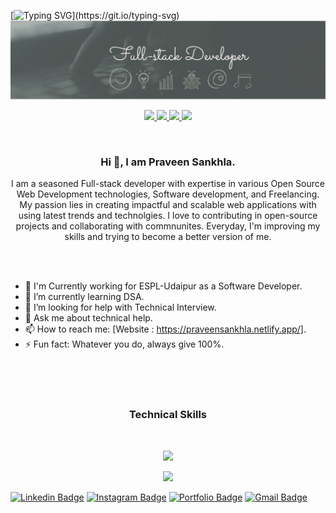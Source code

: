 [![Typing SVG](https://readme-typing-svg.demolab.com?font=Poppins&weight=600&size=24&pause=1000&color=black&width=435&lines=Hi+%F0%9F%91%8B%2C+I+am+Praveen+Sankhla.;A+Fullstack+Developer.)](https://git.io/typing-svg)
![banner](https://github.com/PraveenSankhla/PraveenSankhla/blob/master/WallpaperPraveen%20Sankhla.jpeg?raw=true)

<p align="center"> 
  <a href="https://linktr.ee/praveensankhla">
    <img src="https://img.shields.io/badge/linktree-465149?style=for-the-badge"/>
    
  </a>
  
   <a href="https://praveensankhla.netlify.app/">
    <img src="https://img.shields.io/badge/Portfolio-465149?style=for-the-badge"/>
  </a>
  
  <a href="https://www.linkedin.com/in/praveen-sankhla-2001/">
    <img src="https://img.shields.io/badge/LinkedIn-465149?style=for-the-badge"/>
  </a>
  
   <a href="mailto:pk54451636465@gmail.com">
    <img src="https://img.shields.io/badge/Email-465149?style=for-the-badge"/>
  </a>
 
</p>
<br/>

<h3 align="center">Hi 👋, I am Praveen Sankhla.</h3>
<p align="center">I am a seasoned Full-stack developer with expertise in various Open Source Web Development technologies, Software development, and Freelancing. My passion lies in creating impactful and scalable web applications with using latest trends and technolgies. I love to contributing in open-source projects and collaborating with commnunites. Everyday, I'm improving my skills and trying to become a better version of me.</p>

<br/><br/>

- 🔭 I'm Currently working for ESPL-Udaipur as a Software Developer.
- 🌱 I’m currently learning DSA.
- 🤔 I’m looking for help with Technical Interview.
- 💬 Ask me about technical help.
- 📫 How to reach me: [Website : https://praveensankhla.netlify.app/].
- ⚡ Fun fact: Whatever you do, always give 100%.

<br/><br/><br/>
### <p align="center">Technical Skills</p>
<br/>
<p align="center">
  <a href="https://praveensankhla.netlify.app/">
    <img src="https://skillicons.dev/icons?i=js,mongodb,express,react,nodejs,dotnet,mysql" />
  </a>
</p>
<p align="center">
  <a href="https://praveensankhla.netlify.app/">
    <img src="https://skillicons.dev/icons?i=html,css,bootstrap,git,github,ps,cs" />
  </a>
</p>

[![Linkedin Badge](https://img.shields.io/badge/PraveenSankhla-blue?style=flat-square&logo=Linkedin&logoColor=white&link=https://www.linkedin.com/in/praveen-sankhla-2001/)](https://www.linkedin.com/in/praveen-sankhla-2001/)
[![Instagram Badge](https://img.shields.io/badge/Praveen_sankhla-purple?style=flat-square&logo=instagram&logoColor=white&link=https://linktr.ee/praveensankhla)](https://linktr.ee/praveensankhla)
[![Portfolio Badge](https://img.shields.io/badge/praveen_sankhla-white/?style=flat-square&logo=arlo&labelColor=000000&&link=https://praveensankhla.netlify.app/)](https://praveensankhla.netlify.app/)
[![Gmail Badge](https://img.shields.io/badge/-pk54451636465@gmail.com-c14438?style=flat-square&logo=Gmail&logoColor=white&link=mailto:pk54451636465@gmail.com)](mailto:pk54451636465@gmail.com)
